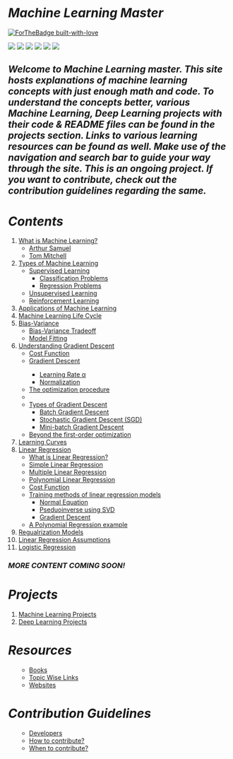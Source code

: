 # ***Machine Learning Master***
[![ForTheBadge built-with-love](http://ForTheBadge.com/images/badges/built-with-love.svg)](https://github.com/NvsYashwanth)

![](https://badgen.net/badge/Code/Python/blue?icon=https://simpleicons.org/icons/python.svg&labelColor=cyan&label)    ![](https://badgen.net/badge/Library/ScikitLearn/blue?icon=https://upload.wikimedia.org/wikipedia/commons/0/05/Scikit_learn_logo_small.svg&labelColor=cyan&label)    ![](https://badgen.net/badge/Tools/pandas/blue?icon=https://simpleicons.org/icons/pandas.svg&labelColor=cyan&label)       ![](https://badgen.net/badge/Tools/numpy/blue?icon=https://upload.wikimedia.org/wikipedia/commons/1/1a/NumPy_logo.svg&labelColor=cyan&label)        ![](https://badgen.net/badge/Tools/matplotlib/blue?icon=https://upload.wikimedia.org/wikipedia/en/5/56/Matplotlib_logo.svg&labelColor=cyan&label)    ![](https://badgen.net/badge/icon/JupyterNotebook?icon=awesome&label)

<p align='center'>
<h2><strong><em>Welcome to Machine Learning master.
This site hosts explanations of machine learning concepts with just enough math and code.
To understand the concepts better, various Machine Learning, Deep Learning projects with their code & README files can be found in the projects section.
Links to various learning resources can be found as well.
Make use of the navigation and  search bar to guide your way through the site.
This is an ongoing project. If you want to contribute, check out the contribution guidelines regarding the same.</em></strong></h2>
</p>

# ***Contents***
<ol>
 <li><a href='what-is-machine-learning/'>What is Machine Learning?</a>
  <ul>
   <li><a href='https://nvsyashwanth.github.io/machinelearningmaster/what-is-machine-learning/#arthur-samuel-1959'>Arthur Samuel</a></li>
   <li><a href='https://nvsyashwanth.github.io/machinelearningmaster/what-is-machine-learning/#tom-mitchell1997'>Tom Mitchell</a></li>
  </ul>
 </li>
 
   <li><a href='https://nvsyashwanth.github.io/machinelearningmaster/types-of-machine-learning/'>Types of Machine Learning</a>
   <ul>
    <li><a href='https://nvsyashwanth.github.io/machinelearningmaster/types-of-machine-learning/#supervised-learning'>Supervised Learning</a>
     <ul>
       <li><a href='https://nvsyashwanth.github.io/machinelearningmaster/types-of-machine-learning/#classification-problems'>Classification Problems</a></li>
       <li><a href='https://nvsyashwanth.github.io/machinelearningmaster/types-of-machine-learning/#regression-problems'>Regression Problems</a></li>
     </ul>
    </li>
    <li><a href='https://nvsyashwanth.github.io/machinelearningmaster/types-of-machine-learning/#unsupervised-learning'>Unsupervised Learning</a></li>
    <li><a href='https://nvsyashwanth.github.io/machinelearningmaster/types-of-machine-learning/#reinforcement-learning'>Reinforcement Learning</a></li>
   </ul>
 </li>

 <li><a href='https://nvsyashwanth.github.io/machinelearningmaster/applications-of-machine-learning/'>Applications of Machine Learning</a></li>
  
 <li><a href='https://nvsyashwanth.github.io/machinelearningmaster/machine-learning-life-cycle/'>Machine Learning Life Cycle</a></li>
 
 <li><a href="https://nvsyashwanth.github.io/machinelearningmaster/bias-variance/">Bias-Variance</a>
  <ul>
   <li><a href='https://nvsyashwanth.github.io/machinelearningmaster/bias-variance/#bias-variance-trade-off'>Bias-Variance Tradeoff</a></li>
   <li><a href='https://nvsyashwanth.github.io/machinelearningmaster/bias-variance/#model-fitting'>Model Fitting</a></li>
  </ul>
 </li>
 
  <li><a href="https://nvsyashwanth.github.io/machinelearningmaster/understanding-gradient-descent/">Understanding Gradient Descent</a>
  <ul>
   <li><a href='https://nvsyashwanth.github.io/machinelearningmaster/understanding-gradient-descent/#cost-function'>Cost Function</a></li>
   <li><a href='https://nvsyashwanth.github.io/machinelearningmaster/understanding-gradient-descent/#gradient-descent'>Gradient Descent</a></li>
     <ul>
      <li><a href='https://nvsyashwanth.github.io/machinelearningmaster/understanding-gradient-descent/#learning-rate-α'>Learning Rate α</a></li>
      <li><a href='https://nvsyashwanth.github.io/machinelearningmaster/understanding-gradient-descent/#normalization'>Normalization</a></li>
  </ul>
   
   <li><a href='https://nvsyashwanth.github.io/machinelearningmaster/understanding-gradient-descent/#the-optimization-procedure'>The optimization procedure</a></li>
    <li>
    <li><a href='https://nvsyashwanth.github.io/machinelearningmaster/understanding-gradient-descent/#types-of-gradient-descent'>Types of Gradient Descent</a>
      <ul>
      <li><a href='https://nvsyashwanth.github.io/machinelearningmaster/understanding-gradient-descent/#batch-gradient-descent'>Batch Gradient Descent</a></li>
      <li><a href='https://nvsyashwanth.github.io/machinelearningmaster/understanding-gradient-descent/#stochastic-gradient-descent-sgd'>Stochastic Gradient Descent (SGD)</a></li>
      <li><a href='https://nvsyashwanth.github.io/machinelearningmaster/understanding-gradient-descent/#mini-batch-gradient-descent'>Mini-batch Gradient Descent</a></li>
      </ul>
    </li>
    <li><a href='https://nvsyashwanth.github.io/machinelearningmaster/understanding-gradient-descent/#beyond-first-order-optimization'>Beyond the first-order optimization</a></li>
  </li>
  </ul>
 </li>

  <li><a href="https://nvsyashwanth.github.io/machinelearningmaster/learning-curves/">Learning Curves</a></li>
  <li><a href="https://nvsyashwanth.github.io/machinelearningmaster/linear-regression/">Linear Regression</a>
    <ul>
      <li><a href="https://nvsyashwanth.github.io/machinelearningmaster/linear-regression/#what-is-linear-regression">What is Linear Regression?</a></li>
      <li><a href="https://nvsyashwanth.github.io/machinelearningmaster/linear-regression/#simple-linear-regression">Simple Linear Regression</a></li>
      <li><a href="https://nvsyashwanth.github.io/machinelearningmaster/linear-regression/#multiple-linear-regression">Multiple Linear Regression</a></li>
      <li><a href="https://nvsyashwanth.github.io/machinelearningmaster/linear-regression/#polynomial-regression">Polynomial Linear Regression</a></li>
      <li><a href="https://nvsyashwanth.github.io/machinelearningmaster/linear-regression/#cost-function">Cost Function</a></li>
      <li><a href="https://nvsyashwanth.github.io/machinelearningmaster/linear-regression/#training-methods-of-linear-regression-models">Training methods of linear regression models</a>
        <ul>
          <li><a href="https://nvsyashwanth.github.io/machinelearningmaster/linear-regression/">Normal Equation</a></li>
          <li><a href="https://nvsyashwanth.github.io/machinelearningmaster/linear-regression/">Pseduoinverse using SVD</a></li>
          <li><a href="https://nvsyashwanth.github.io/machinelearningmaster/linear-regression/">Gradient Descent</a></li>
        </ul>
      </li>
      <li><a href="https://nvsyashwanth.github.io/machinelearningmaster/linear-regression/#a-polynomial-regression-example">A Polynomial Regression example</a></li>
    </ul>
  </li>
  <li><a href="https://nvsyashwanth.github.io/machinelearningmaster/regularization_models/">Regualrization Models</a></li>
  <li><a href="https://nvsyashwanth.github.io/machinelearningmaster/linear-regression-assumptions/">Linear Regression Assumptions</a></li>
  <li><a href="https://nvsyashwanth.github.io/machinelearningmaster/logistic-regression/">Logistic Regression</a></li>
</ol>

### ***MORE CONTENT COMING SOON!***

# ***Projects***
<ol>
   <li><a href="https://nvsyashwanth.github.io/machinelearningmaster/machine-learning-projects">Machine Learning Projects</a></li>
   <li><a href="https://nvsyashwanth.github.io/machinelearningmaster/deep-learning-projects">Deep Learning Projects</a></li>
</ol>

# ***Resources***
<ol>
  <ul>
   <li><a href="https://nvsyashwanth.github.io/machinelearningmaster/resources/#books">Books</a></li>
   <li><a href="https://nvsyashwanth.github.io/machinelearningmaster/resources/#topic-wise-links">Topic Wise Links</a></li>
   <li><a href="https://nvsyashwanth.github.io/machinelearningmaster/resources/#websites">Websites</a></li>
  </ul>
</ol>


# ***Contribution Guidelines***
<ol>
  <ul>
   <li><a href="https://nvsyashwanth.github.io/machinelearningmaster/contribution-guidelines/#developers">Developers</a></li>
   <li><a href="https://nvsyashwanth.github.io/machinelearningmaster/contribution-guidelines/#how-to-contribute">How to contribute?</a></li>
   <li><a href="https://nvsyashwanth.github.io/machinelearningmaster/contribution-guidelines/#when-to-contribute">When to contribute?</a></li>
  </ul>
</ol>
